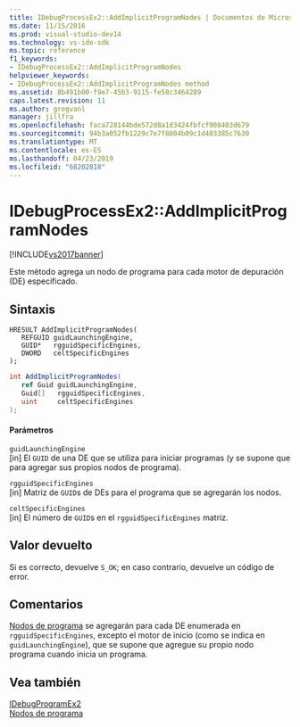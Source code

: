 ```yaml
---
title: IDebugProcessEx2::AddImplicitProgramNodes | Documentos de Microsoft
ms.date: 11/15/2016
ms.prod: visual-studio-dev14
ms.technology: vs-ide-sdk
ms.topic: reference
f1_keywords:
- IDebugProcessEx2::AddImplicitProgramNodes
helpviewer_keywords:
- IDebugProcessEx2::AddImplicitProgramNodes method
ms.assetid: 8b491b00-f9e7-45b3-9115-fe58c3464289
caps.latest.revision: 11
ms.author: gregvanl
manager: jillfra
ms.openlocfilehash: faca728144bde572d8a1d3424fbfcf908403d679
ms.sourcegitcommit: 94b3a052fb1229c7e7f8804b09c1d403385c7630
ms.translationtype: MT
ms.contentlocale: es-ES
ms.lasthandoff: 04/23/2019
ms.locfileid: "68202818"
---
```

# <a name="idebugprocessex2addimplicitprogramnodes"></a>IDebugProcessEx2::AddImplicitProgramNodes
[!INCLUDE[vs2017banner](../../../includes/vs2017banner.md)]

Este método agrega un nodo de programa para cada motor de depuración (DE) especificado.  
  
## <a name="syntax"></a>Sintaxis  
  
```cpp#  
HRESULT AddImplicitProgramNodes(  
   REFGUID guidLaunchingEngine,  
   GUID*   rgguidSpecificEngines,  
   DWORD   celtSpecificEngines  
);  
```  
  
```csharp  
int AddImplicitProgramNodes(  
   ref Guid guidLaunchingEngine,  
   Guid[]   rgguidSpecificEngines,  
   uint     celtSpecificEngines  
);  
```  
  
#### <a name="parameters"></a>Parámetros  
 `guidLaunchingEngine`  
 [in] El `GUID` de una DE que se utiliza para iniciar programas (y se supone que para agregar sus propios nodos de programa).  
  
 `rgguidSpecificEngines`  
 [in] Matriz de `GUID`s de DEs para el programa que se agregarán los nodos.  
  
 `celtSpecificEngines`  
 [in] El número de `GUID`s en el `rgguidSpecificEngines` matriz.  
  
## <a name="return-value"></a>Valor devuelto  
 Si es correcto, devuelve `S_OK`; en caso contrario, devuelve un código de error.  
  
## <a name="remarks"></a>Comentarios  
 [Nodos de programa](../../../extensibility/debugger/program-nodes.md) se agregarán para cada DE enumerada en `rgguidSpecificEngines`, excepto el motor de inicio (como se indica en `guidLaunchingEngine`), que se supone que agregue su propio nodo programa cuando inicia un programa.  
  
## <a name="see-also"></a>Vea también  
 [IDebugProgramEx2](../../../extensibility/debugger/reference/idebugprogramex2.md)   
 [Nodos de programa](../../../extensibility/debugger/program-nodes.md)
